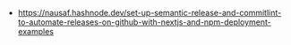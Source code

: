 - https://nausaf.hashnode.dev/set-up-semantic-release-and-commitlint-to-automate-releases-on-github-with-nextjs-and-npm-deployment-examples
